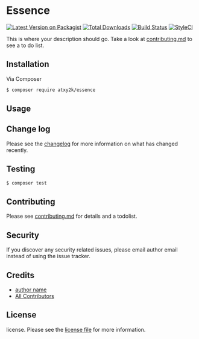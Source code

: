 # Essence

[![Latest Version on Packagist][ico-version]][link-packagist]
[![Total Downloads][ico-downloads]][link-downloads]
[![Build Status][ico-travis]][link-travis]
[![StyleCI][ico-styleci]][link-styleci]

This is where your description should go. Take a look at [contributing.md](contributing.md) to see a to do list.

## Installation

Via Composer

``` bash
$ composer require atxy2k/essence
```

## Usage

## Change log

Please see the [changelog](changelog.md) for more information on what has changed recently.

## Testing

``` bash
$ composer test
```

## Contributing

Please see [contributing.md](contributing.md) for details and a todolist.

## Security

If you discover any security related issues, please email author email instead of using the issue tracker.

## Credits

- [author name][link-author]
- [All Contributors][link-contributors]

## License

license. Please see the [license file](license.md) for more information.

[ico-version]: https://img.shields.io/packagist/v/atxy2k/essence.svg?style=flat-square
[ico-downloads]: https://img.shields.io/packagist/dt/atxy2k/essence.svg?style=flat-square
[ico-travis]: https://img.shields.io/travis/atxy2k/essence/master.svg?style=flat-square
[ico-styleci]: https://styleci.io/repos/12345678/shield

[link-packagist]: https://packagist.org/packages/atxy2k/essence
[link-downloads]: https://packagist.org/packages/atxy2k/essence
[link-travis]: https://travis-ci.org/atxy2k/essence
[link-styleci]: https://styleci.io/repos/12345678
[link-author]: https://github.com/atxy2k
[link-contributors]: ../../contributors
